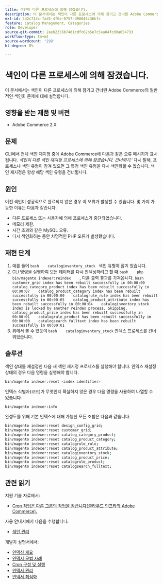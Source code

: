 ```yaml
---
title: 색인이 다른 프로세스에 의해 잠겼습니다.
description: 이 문서에서는 색인이 다른 프로세스에 의해 잠기고 건너뛴 Adobe Commerce의 일반적인 색인화 문제에 대해 설명합니다.
exl-id: 542c714c-fad5-4f0e-9757-d90044c36bfc
feature: Catalog Management, Categories
role: Developer
source-git-commit: 2aeb2355b74d1cdfc62b5e7c5aa04fcd0a654733
workflow-type: tm+mt
source-wordcount: '298'
ht-degree: 0%

---
```


# 색인이 다른 프로세스에 의해 잠겼습니다.

이 문서에서는 색인이 다른 프로세스에 의해 잠기고 건너뛴 Adobe Commerce의 일반적인 색인화 문제에 대해 설명합니다.

## 영향을 받는 제품 및 버전

* Adobe Commerce 2.X

## 문제

CLI에서 전체 색인 재지정 중에 Adobe Commerce에 다음과 같은 오류 메시지가 표시됩니다. *색인이 다른 색인 재지정 프로세스에 의해 잠겼습니다. 건너뛰기.&#39;* 다시 말해, 프로세스나 색인 유형이 잠겨 있으면 그 특정 색인 유형을 다시 색인화할 수 없습니다. 색인 재지정은 항상 해당 색인 유형을 건너뜁니다.

## 원인

이전 색인이 성공적으로 완료되지 않은 경우 이 오류가 발생할 수 있습니다. 몇 가지 가능한 이유는 다음과 같습니다.

* 다른 프로세스 또는 사용자에 의해 프로세스가 중단되었습니다.
* 메모리 제한.
* 시간 초과와 같은 MySQL 오류.
* 다시 색인화하는 동안 치명적인 PHP 오류가 발생했습니다.

## 재현 단계

1. 예를 들어    ```bash    cataloginventory_stock ```    색인 유형이 잠겨 있습니다.
1. CLI 명령을 실행하여 모든 데이터를 다시 인덱싱하려고 할 때    ```bash    php bin/magento indexer:reindex    ```, 다음 출력 결과를 가져옵니다.    ```bash    customer_grid index has been rebuilt successfully in 00:00:09    catalog_category_product index has been rebuilt successfully in 00:00:07    catalog_product_category index has been rebuilt successfully in 00:00:00    catalogrule_rule index has been rebuilt successfully in 00:00:05    catalog_product_attribute index has been rebuilt successfully in 00:00:04    cataloginventory_stock index is locked by another reindex process. Skipping.    catalog_product_price index has been rebuilt successfully in 00:00:01    catalogrule_product has been rebuilt successfully in 00:00:00    catalogsearch_fulltext index has been rebuilt successfully in 00:00:01    ```
1. 위에서 볼 수 있듯이    ```bash    cataloginventory_stock```    인덱스 프로세스를 건너뛰었습니다.


## 솔루션

색인 상태를 재설정한 다음 새 색인 재지정 프로세스를 실행해야 합니다. 인덱스 재설정 상태의 경우 다음 명령을 실행해야 합니다.

```bash
bin/magento indexer:reset <index identifier>
```

인덱스 식별자(코드)가 무엇인지 확실하지 않은 경우 다음 명령을 사용하여 나열할 수 있습니다.

```bash
bin/magento indexer:info
```

완성도를 위해 기본 인덱스에 대해 가능한 모든 조합은 다음과 같습니다.

```bash
bin/magento indexer:reset design_config_grid;
bin/magento indexer:reset customer_grid;
bin/magento indexer:reset catalog_category_product;
bin/magento indexer:reset catalog_product_category;
bin/magento indexer:reset catalogrule_rule;
bin/magento indexer:reset catalog_product_attribute;
bin/magento indexer:reset cataloginventory_stock;
bin/magento indexer:reset catalog_product_price;
bin/magento indexer:reset catalogrule_product;
bin/magento indexer:reset catalogsearch_fulltext;
```


## 관련 읽기

지원 기술 자료에서:

* [Cron 작업은 다른 그룹의 작업을 잠급니다(클라우드 인프라의 Adobe Commerce).](/help/troubleshooting/miscellaneous/cron-tasks-lock-tasks-from-other-groups.md)

사용 안내서에서 다음을 수행합니다.

* [색인 관리](https://experienceleague.adobe.com/ko/docs/commerce-admin/systems/tools/index-management?itm_source=merchdocs&amp;itm_medium=search_page&amp;itm_campaign=federated_search&amp;itm_term=reindexing)

개발자 설명서에서:

* [인덱싱 개요](https://developer.adobe.com/commerce/php/development/components/indexing/)
* [인덱서 모범 사례](https://experienceleague.adobe.com/ko/docs/commerce-operations/performance-best-practices/configuration)
* [Cron 구성 및 실행](https://experienceleague.adobe.com/ko/docs/commerce-operations/configuration-guide/cli/configure-cron-jobs)
* [인덱서 관리](https://experienceleague.adobe.com/ko/docs/commerce-operations/configuration-guide/cli/manage-indexers)
* [인덱서 최적화](https://developer.adobe.com/commerce/php/development/components/indexing/optimization/)
